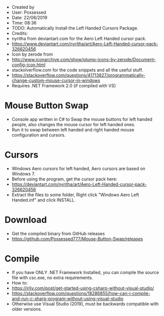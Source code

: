  * Created by
 * User: Possessed
 * Date: 22/08/2019
 * Time: 08:36
 * TODO: Automatically Install the Left Handed Cursors Package.
 * Credits:
 * nyritha from deviantart.com for the Aero Left Handed cursor pack.
 * https://www.deviantart.com/nyritha/art/Aero-Left-Handed-cursor-pack-326620456
 * Icon by zerode from 
 * http://www.iconarchive.com/show/plump-icons-by-zerode/Document-config-icon.html
 * stackolverflow.com for the code snippets and all the useful stuff.
 * https://stackoverflow.com/questions/41713827/programmatically-change-custom-mouse-cursor-in-windows
 * Requires .NET Framework 2.0 (if compiled with VS)
 
# Mouse Button Swap
 * Console app written in C# to Swap the mouse buttons for left handed people, also changes the mouse cursor for left handed ones.
 * Run it to swap between left handed and right handed mouse configuration and cursors.
 
# Cursors
 * Windows Aero cursors for left handed, Aero cursors are based on Windows 7.
 * Before using the program, get the cursor pack here:
 * https://deviantart.com/nyritha/art/Aero-Left-Handed-cursor-pack-326620456
 * Extract the files to some folder, Right click "Windows Aero Left Handed.inf" and click INSTALL.
 
# Download
 * Get the compiled binary from GitHub releases 
 * https://github.com/Possessed777/Mouse-Button-Swap/releases
 
# Compile
 * If you have ONLY .NET Framework Installed, you can compile the source file with csc.exe, no extra requirements.
 * How to:
 * https://jrliv.com/post/get-started-using-csharp-without-visual-studio/
 * https://stackoverflow.com/questions/18286855/how-can-i-compile-and-run-c-sharp-program-without-using-visual-studio
 * Otherwise use Visual Studio (2019), must be backwards compatible with older versions.
